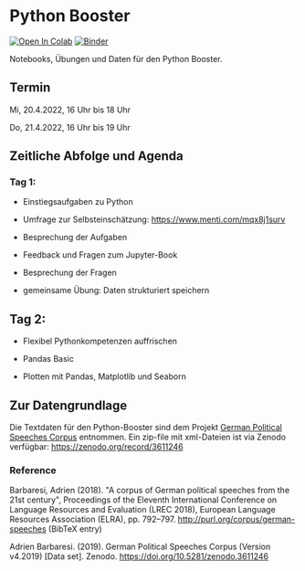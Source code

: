 # Python Booster

[![Open In
Colab](https://colab.research.google.com/assets/colab-badge.svg)](https://colab.research.google.com/github/Digital-History-Berlin/Python-Booster)
[![Binder](https://mybinder.org/badge_logo.svg)](https://mybinder.org/v2/gh/Digital-History-Berlin/Python-Booster/HEAD)

Notebooks, Übungen und Daten für den Python Booster.

## Termin 

Mi, 20.4.2022, 16 Uhr bis 18 Uhr

Do, 21.4.2022, 16 Uhr bis 19 Uhr

## Zeitliche Abfolge und Agenda

### Tag 1:

* Einstiegsaufgaben zu Python
* Umfrage zur Selbsteinschätzung: https://www.menti.com/mqx8j1surv
* Besprechung der Aufgaben

* Feedback und Fragen zum Jupyter-Book
* Besprechung der Fragen

* gemeinsame Übung: Daten strukturiert speichern

## Tag 2:

* Flexibel Pythonkompetenzen auffrischen

* Pandas Basic
* Plotten mit Pandas, Matplotlib und Seaborn


## Zur Datengrundlage

Die Textdaten für den Python-Booster sind dem Projekt [German Political Speeches Corpus](https://politische-reden.eu/) entnommen. Ein zip-file mit xml-Dateien ist via Zenodo verfügbar: https://zenodo.org/record/3611246

### Reference

Barbaresi, Adrien (2018). "A corpus of German political speeches from the 21st century", Proceedings of the Eleventh International Conference on Language Resources and Evaluation (LREC 2018), European Language Resources Association (ELRA), pp. 792–797. http://purl.org/corpus/german-speeches (BibTeX entry)

Adrien Barbaresi. (2019). German Political Speeches Corpus (Version v4.2019) [Data set]. Zenodo. https://doi.org/10.5281/zenodo.3611246